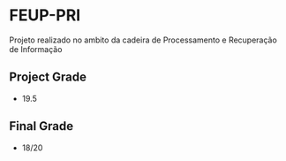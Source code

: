 # FEUP-PRI
Projeto realizado no ambito da cadeira de Processamento e Recuperação de Informação

## Project Grade 
- 19.5

## Final Grade
- 18/20
